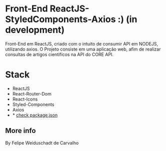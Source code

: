 # Front-End ReactJS-StyledComponents-Axios :) (in development)

<p align="center">

Front-End em ReactJS, criado com o intuito de consumir API em NODEJS, utilizando axios.
O Projeto consiste em uma aplicação web, afim de realizar consultas de artigos cientificos na API do CORE API.

# Stack

-   ReactJS
-   React-Router-Dom
-   React-Icons
-   Styled-Components
-   Axios
-   \* [check package.json](/package.json)

## More info

By Felipe Weiduschadt de Carvalho
